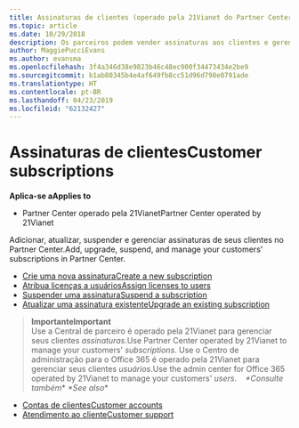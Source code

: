 ```yaml
---
title: Assinaturas de clientes (operado pela 21Vianet do Partner Center)
ms.topic: article
ms.date: 10/29/2018
description: Os parceiros podem vender assinaturas aos clientes e gerenciá-las por meio do Partner Center.
author: MaggiePucciEvans
ms.author: evansma
ms.openlocfilehash: 3f4a346d38e9823b46c48ec900f34473434e2be9
ms.sourcegitcommit: b1ab80345b4e4af649fb8cc51d96d798e0791ade
ms.translationtype: HT
ms.contentlocale: pt-BR
ms.lasthandoff: 04/23/2019
ms.locfileid: "62132427"
---
```

# <a name="customer-subscriptions"></a><span data-ttu-id="1feb0-103">Assinaturas de clientes</span><span class="sxs-lookup"><span data-stu-id="1feb0-103">Customer subscriptions</span></span>

<span data-ttu-id="1feb0-104">**Aplica-se a**</span><span class="sxs-lookup"><span data-stu-id="1feb0-104">**Applies to**</span></span>

-   <span data-ttu-id="1feb0-105">Partner Center operado pela 21Vianet</span><span class="sxs-lookup"><span data-stu-id="1feb0-105">Partner Center operated by 21Vianet</span></span>


<span data-ttu-id="1feb0-106">Adicionar, atualizar, suspender e gerenciar assinaturas de seus clientes no Partner Center.</span><span class="sxs-lookup"><span data-stu-id="1feb0-106">Add, upgrade, suspend, and manage your customers' subscriptions in Partner Center.</span></span>

-   [<span data-ttu-id="1feb0-107">Crie uma nova assinatura</span><span class="sxs-lookup"><span data-stu-id="1feb0-107">Create a new subscription</span></span>](create-a-new-subscription.md)
-   [<span data-ttu-id="1feb0-108">Atribua licenças a usuários</span><span class="sxs-lookup"><span data-stu-id="1feb0-108">Assign licenses to users</span></span>](assign-licenses-to-users.md)
-   [<span data-ttu-id="1feb0-109">Suspender uma assinatura</span><span class="sxs-lookup"><span data-stu-id="1feb0-109">Suspend a subscription</span></span>](suspend-a-subscription.md)
-   [<span data-ttu-id="1feb0-110">Atualizar uma assinatura existente</span><span class="sxs-lookup"><span data-stu-id="1feb0-110">Upgrade an existing subscription</span></span>](add-licenses-or-services-to-an-existing-subscription.md)

><span data-ttu-id="1feb0-111">**Importante**</span><span class="sxs-lookup"><span data-stu-id="1feb0-111">**Important**</span></span><br><span data-ttu-id="1feb0-112">Use a Central de parceiro é operado pela 21Vianet para gerenciar seus clientes *assinaturas*.</span><span class="sxs-lookup"><span data-stu-id="1feb0-112">Use Partner Center operated by 21Vianet to manage your customers' *subscriptions*.</span></span> <span data-ttu-id="1feb0-113">Use o Centro de administração para o Office 365 é operado pela 21Vianet para gerenciar seus clientes *usuários*.</span><span class="sxs-lookup"><span data-stu-id="1feb0-113">Use the admin center for Office 365 operated by 21Vianet to manage your customers' *users*.</span></span> 
 
<span data-ttu-id="1feb0-114"> *\*Consulte também**</span><span class="sxs-lookup"><span data-stu-id="1feb0-114"> *\*See also**</span></span>

-   [<span data-ttu-id="1feb0-115">Contas de clientes</span><span class="sxs-lookup"><span data-stu-id="1feb0-115">Customer accounts</span></span>](customer-accounts.md)
-   [<span data-ttu-id="1feb0-116">Atendimento ao cliente</span><span class="sxs-lookup"><span data-stu-id="1feb0-116">Customer support</span></span>](customer-support.md)




